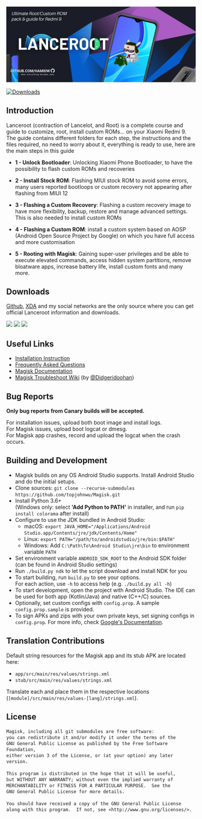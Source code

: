 ![](docs/images/logo.png)

[![Downloads](https://img.shields.io/badge/dynamic/json?color=green&label=Downloads&query=totalString&url=https%3A%2F%2Fraw.githubusercontent.com%2Ftopjohnwu%2Fmagisk-files%2Fcount%2Fcount.json&cacheSeconds=1800)](https://raw.githubusercontent.com/topjohnwu/magisk-files/count/count.json)

## Introduction

Lanceroot (contraction of Lancelot, and Root) is a complete course and guide to customize, root, install custom ROMs... on your Xiaomi Redmi 9.
The guide contains different folders for each step, the instructions and the files required, no need to worry about it, everything is ready to use, here are the main steps in this guide

- **1 - Unlock Bootloader**: Unlocking Xiaomi Phone Bootloader, to have the possibility to flash custom ROMs and recoveries

- **2 - Install Stock ROM**: Flashing MIUI stock ROM to avoid some errors, many users reported bootloops or custom recovery not appearing after flashing from MIUI 12

- **3 - Flashing a Custom Recovery**: Flashing a custom recovery image to have more flexibility, backup, restore and manage advanced settings. This is also needed to install custom ROMs

- **4 - Flashing a Custom ROM**: install a custom system based on AOSP (Android Open Source Project by Google) on which you have full access and more customisation

- **5 - Rooting with Magisk**: Gaining super-user privileges and be able to execute elevated commands, access hidden system partitions, remove bloatware apps, increase battery life, install custom fonts and many more. 

## Downloads

[Github](https://github.com/Hamidw/lanceroot/), [XDA](https://www.google.com) and my social networks are the only source where you can get official Lanceroot information and downloads.

[![](https://img.shields.io/badge/Magisk-v22.1-blue)](https://github.com/topjohnwu/Magisk/releases/tag/v22.1)
[![](https://img.shields.io/badge/Magisk%20Beta-v22.1-blue)](https://github.com/topjohnwu/Magisk/releases/tag/v22.1)
[![](https://img.shields.io/badge/Magisk-Canary-red)](https://raw.githubusercontent.com/topjohnwu/magisk-files/canary/app-debug.apk)

## Useful Links

- [Installation Instruction](https://topjohnwu.github.io/Magisk/install.html)
- [Frequently Asked Questions](https://topjohnwu.github.io/Magisk/faq.html)
- [Magisk Documentation](https://topjohnwu.github.io/Magisk/)
- [Magisk Troubleshoot Wiki](https://www.didgeridoohan.com/magisk/HomePage) (by [@Didgeridoohan](https://github.com/Didgeridoohan))

## Bug Reports

**Only bug reports from Canary builds will be accepted.**

For installation issues, upload both boot image and install logs.<br>
For Magisk issues, upload boot logcat or dmesg.<br>
For Magisk app crashes, record and upload the logcat when the crash occurs.

## Building and Development

- Magisk builds on any OS Android Studio supports. Install Android Studio and do the initial setups.
- Clone sources: `git clone --recurse-submodules https://github.com/topjohnwu/Magisk.git`
- Install Python 3.6+ \
(Windows only: select **'Add Python to PATH'** in installer, and run `pip install colorama` after install)
- Configure to use the JDK bundled in Android Studio:
	- macOS: `export JAVA_HOME="/Applications/Android Studio.app/Contents/jre/jdk/Contents/Home"`
	- Linux: `export PATH="/path/to/androidstudio/jre/bin:$PATH"`
	- Windows: Add `C:\Path\To\Android Studio\jre\bin` to environment variable `PATH`
- Set environment variable `ANDROID_SDK_ROOT` to the Android SDK folder (can be found in Android Studio settings)
- Run `./build.py ndk` to let the script download and install NDK for you
- To start building, run `build.py` to see your options. \
For each action, use `-h` to access help (e.g. `./build.py all -h`)
- To start development, open the project with Android Studio. The IDE can be used for both app (Kotlin/Java) and native (C++/C) sources.
- Optionally, set custom configs with `config.prop`. A sample `config.prop.sample` is provided.
- To sign APKs and zips with your own private keys, set signing configs in `config.prop`. For more info, check [Google's Documentation](https://developer.android.com/studio/publish/app-signing.html#generate-key).

## Translation Contributions

Default string resources for the Magisk app and its stub APK are located here:

- `app/src/main/res/values/strings.xml`
- `stub/src/main/res/values/strings.xml`

Translate each and place them in the respective locations (`[module]/src/main/res/values-[lang]/strings.xml`).

## License

    Magisk, including all git submodules are free software:
    you can redistribute it and/or modify it under the terms of the
    GNU General Public License as published by the Free Software Foundation,
    either version 3 of the License, or (at your option) any later version.

    This program is distributed in the hope that it will be useful,
    but WITHOUT ANY WARRANTY; without even the implied warranty of
    MERCHANTABILITY or FITNESS FOR A PARTICULAR PURPOSE.  See the
    GNU General Public License for more details.

    You should have received a copy of the GNU General Public License
    along with this program.  If not, see <http://www.gnu.org/licenses/>.
